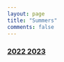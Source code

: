 ```yaml
---
layout: page
title: "Summers"
comments: false
---
```

<h3 class="title">
    <a class="btn zoombtn" href="{{ site.url }}Summers/S2022">
     2022
     </a> 
    <a class="btn zoombtn" href="{{ site.url }}Summers/S2023">
     2023
     </a>
 </h3>
